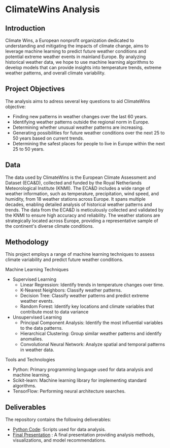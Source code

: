# ClimateWins Analysis

## Introduction
Climate Wins, a European nonprofit organization dedicated to understanding and mitigating the impacts of climate change, aims to leverage machine learning to predict future weather conditions and potential extreme weather events in mainland Europe. By analyzing historical weather data, we hope to use machine learning algorithms to develop models that can provide insights into temperature trends, extreme weather patterns, and overall climate variability. 

## Project Objectives
The analysis aims to adress several key questions to aid ClimateWins objective:

+ Finding new patterns in weather changes over the last 60 years.
+ Identifying weather patterns outside the regional norm in Europe.
+ Determining whether unusual weather patterns are increasing.
+ Generating possibilities for future weather conditions over the next 25 to 50 years based on current trends.
+ Determining the safest places for people to live in Europe within the next 25 to 50 years.

## Data
The data used by ClimateWins is the European Climate Assessment and Dataset (ECA&D), collected and funded by the Royal Netherlands Meteorological Institute (KNMI). The ECA&D includes a wide range of weather information, such as temperature, precipitation, wind speed, and humidity, from 18 weather stations across Europe. It spans multiple decades, enabling detailed analysis of historical weather patterns and trends. The data from the ECA&D is meticulously collected and validated by the KNMI to ensure high accuracy and reliability. The weather stations are strategically located across Europe, providing a representative sample of the continent's diverse climate conditions. 

## Methodology
This project employs a range of machine learning techniques to assess climate variability and predict future weather conditions. 

Machine Learning Techniques
+ Supervised Learning
  + Linear Regression: Identify trends in temperature changes over time.
  + K-Nearest Neighbors: Classify weather patterns.
  + Decision Tree: Classify weather patterns and predict extreme weather events. 
  + Random Forest: Identify key locations and climate variables that contribute most to data variance
+ Unsupervised Learning
  + Principal Component Analysis: Identify the most influential variables to the data patterns.
  + Hierarchical Clustering: Group similar weather patterns and identify anomalies.
  + Convolutional Neural Network: Analyze spatial and temporal patterns in weather data.

Tools and Technologies
+ Python: Primary programming language used for data analysis and machine learning.
+ Scikit-learn: Machine learning library for implementing standard algorithms.
+ TensorFlow: Performing neural architecture searches.

## Deliverables
The repository contains the following deliverables:

+ [Python Code](<ClimateWins Scripts>): Scripts used for data analysis.
+ [Final Presentation](<ClimateWins Reports/ClimateWins Report.pdf>) : A final presentation providing analysis methods, visualizations, and model recommendations.
